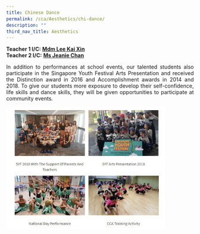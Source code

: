 ```yaml
---
title: Chinese Dance
permalink: /cca/Aesthetics/chi-dance/
description: ""
third_nav_title: Aesthetics
---
```

**Teacher 1 I/C:**&nbsp;**[Mdm Lee Kai Xin](mailto:lee_kai_xin@schools.gov.sg)** <br>
**Teacher 2 I/C:**&nbsp;**[Ms Jeanie Chan](mailto:jeanie_chan_wai_peng@schools.gov.sg)**  
  
<p align="justify">In addition to performances at school events, our talented students also participate in the Singapore Youth Festival Arts Presentation and received the Distinction award in 2016 and Accomplishment awards in 2014 and 2018. To give our students more exposure to develop their self-confidence, life skills and dance skills, they will be given opportunities to participate at community events.</p>

<img src="/images/photo1668929981.jpeg" style="width:85%">